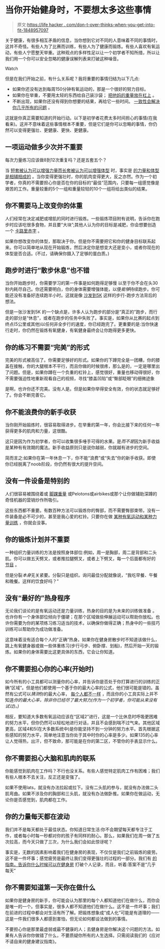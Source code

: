 # 当你开始健身时，不要想太多这些事情

> 原文:[https://life hacker . com/don-t-over-thinks-when-you-get-into-fit-1848957097](https://lifehacker.com/dont-overthink-these-things-when-youre-getting-into-fit-1848957097)

关于健康，有很多相互矛盾的信息，当你想到它对不同的人意味着不同的事情时，这并不奇怪。有些人为了比赛而训练，有些人为了健康而锻炼。有些人喜欢有氧运动，有些人宁愿整天举重。这种观点的多样性足以让一个初学者不知所措，所以让我们用一个你可以安全忽略的健康误解列表来打破这种噪音。

Watch

但是在我们开始之前，有什么关系呢？我将重要的事情归结为以下几点:

*   如果你还没有达到每周150分钟有氧运动的，那是一个很好的努力目标。
*   如果你在举重，不要用太轻的东西给自己装沙袋； [把他妈的重量放在杠上](https://lifehacker.com/put-some-fucking-weight-on-the-bar-1847176087) 。
*   不断出现，如果你还没有得到你想要的结果，再给它一些时间。 [一致性会解决你几乎所有的问题](https://lifehacker.com/consistency-is-the-solution-to-most-of-your-fitness-pro-1845417358) 。

这就是你真正需要知道的开始行动。以下是初学者花费太多时间担心的事情(在我看来)。这并不意味着这些事情根本不重要，但是它们是你可以忽略的事情，你仍然可以变得更强壮、更健康、更快、更健康。

## 一项运动做多少次并不重要

每次力量练习应该做8到12次重复吗？还是五套五个？

当 [短套被认为可以增强力量而长套被认为可以增强体型](https://lifehacker.com/does-it-matter-how-many-reps-you-do-when-you-work-out-1742905045) 时，事实是 [的力量和体型是相辅相成的](https://www.strongerbyscience.com/hypertrophy-range-fact-fiction/) 。当你变得更强壮时，你的肌肉变得更大，反之亦然。作为一个初学者，你真的不需要担心你是否在你的目标的“最佳”范围内，只要每一组感觉像是艰苦的工作。重量较重的5个一组和重量较轻的10个一组将给出类似的结果。

## 你不需要马上改变你的体重

人们经常在决定减肥或增肌的同时进行锻炼。一些锻炼项目附有说明，告诉你在跑步时应该吃很多食物，并且要“大块”;其他人认为你的目标是减肥，你会想要创造一个 [卡路里赤字](https://lifehacker.com/how-to-lose-weight-without-buying-into-any-more-diet-bu-1847818364) 。

如果你想改变你的体型，那取决于你。但是你不需要把它和你的健身目标联系起来。你可以简单地从现在开始锻炼，然后决定你是想变大还是变小，或者你现在的体型是否合适。(不过，请确保你摄入了足够的蛋白质。)

## 跑步时进行“散步休息”也不错

当你开始跑步时，你需要学习的第一件事是如何跑得足够慢 以至于你不会在头30秒内耗尽自己。你还需要明白，你的身体需要增强体能，以便*能够*持续跑步。你可能还没有准备好连续跑半小时。这就是像 [沙发到5K](https://lifehacker.com/all-the-questions-youll-have-when-you-start-couch-to-5k-1830857969) 这样的步行-跑步方法背后的想法。

但是一张沙发到5K 的一个缺点是，许多人认为跑步的部分是“真正的”跑步，而行走的部分是“休息”，或者在跑步的任务中失败了。事实是，如果你从比赛的起点到终点(5公里或其他)以任何非全步行的速度，你已经跑完了。更重要的是:当你快速行走时，你仍然在锻炼有氧健身，有氧健身最终会让你跑得更多更快。

## 你的练习不需要“完美”的形式

完美的形式被高估了。你需要足够好的形式。如果你的下蹲完全是一团糟，你的膝盖在接触，你的大腿根本不平行，而且你做的时候很疼，那么是的，一定是哪里出了问题。但是，如果你蹲在一个负重的杠铃上，感觉很好，重量也移动得很好，你不需要强迫性地重新观看自己的视频，寻找“膝盖凹陷”或“臀部眨眼”的细微迹象

是啊，也许你还不完美。没有人是。但是如果你举得安全有效，你的状态就足够好了。你会不断完善它。

## 你不能浪费你的新手收获

当你刚开始锻炼时，很容易取得进步。在举重的第一年，你会比接下来的任何一年获得更多的肌肉和力量，这很酷。

这只是因为作为初学者，你可以收集很多唾手可得的水果。是*而不是*因为新手收益是某种有有效期的魔法。新手收益原则只是说你越弱，你就越有进步的空间。

简而言之:如果你在第一年休息一下，你不能“浪费”或“失去”你的新手收获。即使你已经脱离了noob阶段，你仍然有很大的提升空间。

## 没有一件设备是特别的

人们很容易被围绕着或 [脚踝重量](https://lifehacker.com/do-you-really-need-ankle-weights-1846260387) 或Pelotons或airbikes或那个让你做辅助深蹲的奇怪机器的营销炒作所吸引。

这些东西都不重要。有数百种方法可以锻炼你的臀部，而不需要臀部束带。没有一件装备是必不可少的，甚至是我心爱的杠铃。只要你在做 [某种有氧运动和某种力量训练](https://lifehacker.com/why-cardio-and-strength-training-are-both-important-1845206358) ，你就会没事。

## 你的锻炼计划并不重要

一种组织力量训练的方法是按照身体部位:例如，周一是胸部，周二是背部和二头肌。你可以做五天劈叉，或者推拉腿劈叉，或者上下劈叉，每一个后面都有好的 [节目](https://lifehacker.com/why-you-need-a-lifting-program-1847476779) 。

但是分裂*本身*无关紧要。分裂只是组织。询问最佳分配就像说，“我吃早餐、午餐和晚餐。这样的饮食好吗？”

## 没有“最好的”热身程序

无论我们谈论的是有氧运动还是力量训练，热身的目的是为未来的训练做准备 。也许你有一个身体部位倾向于僵硬；在那个区域做些伸展运动可以帮助你放松。也许你需要为你的某项练习练习适当的技术，以确保你做得正确；热身中的一些技巧训练可以帮助你为成功做准备。

这意味着没有适合每个人的“正确”热身。如果你在健身房散步时不知道该做什么，跳上有氧健身器或做一些体重练习(步行弓步、俯卧撑、划船)，然后开始一天的锻炼。如果你的身体需要比这更具体的东西，它会让你知道。

## 你不需要担心你的心率(开始时)

如今所有的小工具都可以测量你的心率，并告诉你是否处于你打算进行的训练的正确“区域”。但是他们都使用一个基于你的最大心率的公式，他们很可能是错的。虽然有公式可以*猜测*你的最大心率， [每个人都不一样](https://lifehacker.com/how-to-calculate-your-max-heart-rate-youre-probably-d-1683716934) ，而且你的小工具实际上并不知道*你的最大心率，除非你已经尽了最大努力(作为一个初学者，你可能从来没有试过)。)*

相反，要知道大多数有氧运动应该在“区域2”进行，这是一个比休息时呼吸更困难的努力水平，但你仍然可以轻松地进行对话，并且不会感到喘不过气来。其他区域更高，区域4和5(在大多数系统中)是你能坚持不到一分钟的努力水平。首先根据这些感知的努力水平，简单地注意当你处于其中时你的心率是多少。如果135的心率让人觉得热，出汗，但不致命，那可能是在你的第二区，不管你的手表显示什么。

## 你不需要担心大脑和肌肉的联系

你能感觉到肌肉在工作吗？不行也没关系。有些人感觉特定肌肉工作有困难；我们有些人根本不去关注，反正还是变强了。

如果不使用lats，就没有办法拉起或拉下。没有二头肌的参与，就没有办法做二头肌弯曲。如果不涉及你的胸部和三头肌，就没有办法做卧推。如果你在做运动，无论你是否感觉到，肌肉都在工作。

## 你的力量每天都在波动

我们并不是每天都处于最佳状态。你知道日常生活:你不会期望每天都专注于工作，或者每小时每一秒都对你的孩子有同样的耐心。那么，如果我们在周一做了五次拉高，而今天只做了三次，为什么我们会如此惊讶呢？

事实是，无数的因素影响着我们在健身房的表现，不仅仅是我们之前锻炼的疲劳。这不是一件坏事；感觉疲劳是最终让我们变得更强壮的过程的一部分。我们有 [的指南，告诉你什么时候可以在健身房](https://lifehacker.com/when-can-you-expect-a-personal-record-in-the-gym-1846765539) 打破个人记录，而且，听着:答案不是“几乎每天”

## 你不需要知道第一天你在做什么

如果你是健身房的新手，你可能会认为那里的每个人都知道他们在做什么，而你会是唯一的一个。但事实是，很多人都不知道他们在做什么。这不是一件坏事；我们在前进的过程中都会对生活有所了解。把锻炼想象成“成人化”可能是有道理的——这是一件我们很多人都感到害怕，但无论如何都设法做到的事情。

不要担心你是那里最虚弱或最不健康的人；去健身房是你解决这个问题的方法。如果有人告诉你你做错了什么，不要质疑你所有的人生选择。只需阅读我们的《应对不请自来的健身建议指南》。